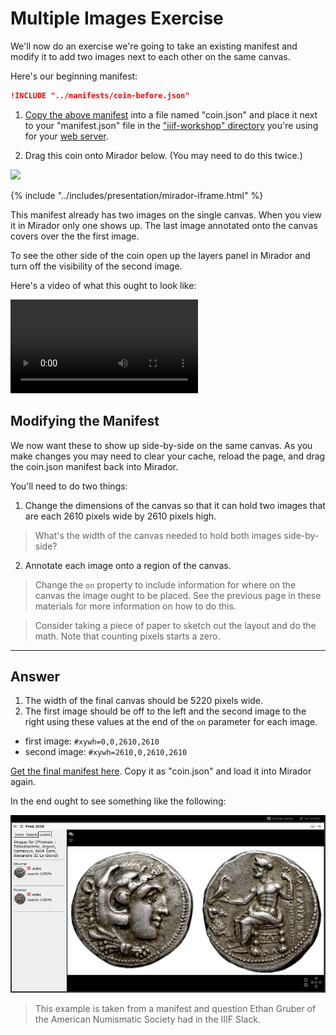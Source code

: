 # Multiple Images Exercise

We'll now do an exercise we're going to take an existing manifest and modify it to add two images next to each other on the same canvas.

Here's our beginning manifest:

```json
!INCLUDE "../manifests/coin-before.json"
```

1. [Copy the above manifest](../manifests/coin-before.json) into a file named "coin.json" and place it next to your "manifest.json" file in the ["iiif-workshop" directory](../preparation/directory.md) you're using for your [web server](../preparation/web-server.md).

2. Drag this coin onto Mirador below. (You may need to do this twice.)

  [![](http://gallica.bnf.fr/iiif/ark:/12148/btv1b8499946f/f1/full/150,/0/native.jpg)][this-coin]

{% include "../includes/presentation/mirador-iframe.html" %}

This manifest already has two images on the single canvas. When you view it in Mirador only one shows up. The last image annotated onto the canvas covers over the the first image.

To see the other side of the coin open up the layers panel in Mirador and turn off the visibility of the second image.

Here's a video of what this ought to look like:

<video src="../assets/video/coin-before.mp4" preload="auto" controls></video>

## Modifying the Manifest

We now want these to show up side-by-side on the same canvas. As you make changes you may need to clear your cache, reload the page, and drag the coin.json manifest back into Mirador.

You'll need to do two things:

1. Change the dimensions of the canvas so that it can hold two images that are each 2610 pixels wide by 2610 pixels high.

  > What's the width of the canvas needed to hold both images side-by-side?

2. Annotate each image onto a region of the canvas.

  > Change the `on` property to include information for where on the canvas the image ought to be placed. See the previous page in these materials for more information on how to do this.

  > Consider taking a piece of paper to sketch out the layout and do the math. Note that counting pixels starts a zero.

---

## Answer

1. The width of the final canvas should be 5220 pixels wide.
2. The first image should be off to the left and the second image to the right using these values at the end of the `on` parameter for each image.
  - first image: `#xywh=0,0,2610,2610`
  - second image: `#xywh=2610,0,2610,2610`

[Get the final manifest here](../manifests/coin-after.json). Copy it as "coin.json" and load it into Mirador again.

In the end ought to see something like the following:

![](../assets/images/coin-side-by-side.png)

> This example is taken from a manifest and question Ethan Gruber of the American Numismatic Society had in the IIIF Slack.

[this-coin]: http://localhost:3000/coin?manifest=http%3A%2F%2Flocalhost%3A3000%2Fcoin.json


<!-- #todo:50 consider adding this viewer which displays it correctly http://www.kanzaki.com/works/2016/pub/image-annotator -->
